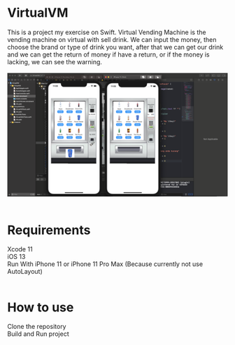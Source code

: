 # VirtualVM
This is a project my exercise on Swift. Virtual Vending Machine is the vending machine on virtual with sell drink. We can input the money, then choose the brand or type of drink you want, after that we can get our drink and we can get the return of money if have a return, or if the money is lacking, we can see the warning.
<br/>
<br/>
![alt text](https://raw.githubusercontent.com/mauuulana/VirtualVM/master/VirtualVM/Screen%20Shot%202020-03-30%20at%2011.09.35.png)
<br/>
<br/>

# Requirements
Xcode 11 <br/>
iOS 13<br/>
Run With iPhone 11 or iPhone 11 Pro Max (Because currently not use AutoLayout)<br/>
<br/>

# How to use
Clone the repository<br/>
Build and Run project<br/>
<br/>
